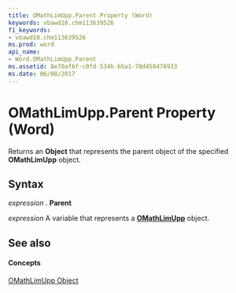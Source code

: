 ```yaml
---
title: OMathLimUpp.Parent Property (Word)
keywords: vbawd10.chm113639526
f1_keywords:
- vbawd10.chm113639526
ms.prod: word
api_name:
- Word.OMathLimUpp.Parent
ms.assetid: 8e70af6f-c0fd-534b-b5a1-70d458478933
ms.date: 06/08/2017
---
```



# OMathLimUpp.Parent Property (Word)

Returns an **Object** that represents the parent object of the specified **OMathLimUpp** object.


## Syntax

 _expression_ . **Parent**

 _expression_ A variable that represents a **[OMathLimUpp](omathlimupp-object-word.md)** object.


## See also


#### Concepts


[OMathLimUpp Object](omathlimupp-object-word.md)

